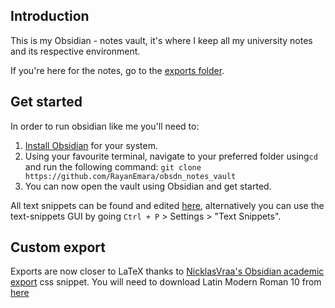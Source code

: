 ## Introduction
This is my Obsidian - notes vault, it's where I keep all my university notes and its respective environment. 

If you're here for the notes, go to the [exports folder](https://github.com/RayanEmara/obsdn_notes_vault/tree/master/exports).

## Get started
In order to run obsidian like me you'll need to:
1. [Install Obsidian](https://obsidian.md/download) for your system.
2. Using your favourite terminal, navigate to your preferred folder using`cd` and run the following command:
 `git clone https://github.com/RayanEmara/obsdn_notes_vault`
3. You can now open the vault using Obsidian and get started.

All text snippets can be found and edited [here](https://github.com/RayanEmara/obsdn_notes_vault/blob/master/.obsidian/plugins/text-snippets-obsidian/data.json), alternatively you can use the text-snippets GUI by going `Ctrl + P` > Settings > "Text Snippets".

## Custom export
Exports are now closer to LaTeX thanks to [NicklasVraa's Obsidian academic export](https://github.com/NicklasVraa/Obsidian-academic-export?tab=readme-ov-file) css snippet.
You will need to download Latin Modern Roman 10 from [here](https://www.fontsquirrel.com/fonts/latin-modern-roman)